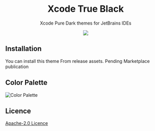 <h1 align="center">
Xcode True Black</h1>
<p align="center">Xcode Pure Dark themes for JetBrains IDEs</p>
<p align="center">
</p>
<p align="center"><img src="https://raw.githubusercontent.com/WhiteVermouth/XcodeTheme/master/assets/screenshot.png" /></p>

## Installation

You can install this theme From release assets. 
Pending Marketplace publication

## Color Palette

![Color Palette](https://raw.githubusercontent.com/WhiteVermouth/XcodeTheme/master/assets/color-palette.png)

## Licence

[Apache-2.0 Licence](https://raw.githubusercontent.com/WhiteVermouth/XcodeTheme/master/LICENSE)

